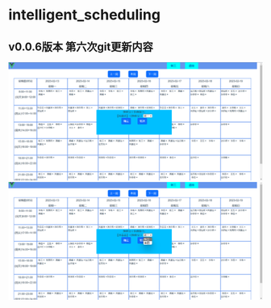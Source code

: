 # intelligent_scheduling

## v0.0.6版本 第六次git更新内容

![UpdateScheduling01.png](./src/image_md/UpdateScheduling01.png)
![UpdateScheduling02.png](./src/image_md/UpdateScheduling02.png)
